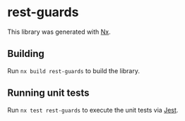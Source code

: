 # rest-guards

This library was generated with [Nx](https://nx.dev).

## Building

Run `nx build rest-guards` to build the library.

## Running unit tests

Run `nx test rest-guards` to execute the unit tests via [Jest](https://jestjs.io).
